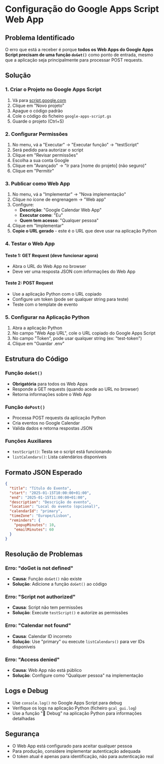 # Configuração do Google Apps Script Web App

## Problema Identificado

O erro que está a receber é porque **todos os Web Apps do Google Apps Script precisam de uma função `doGet()`** como ponto de entrada, mesmo que a aplicação seja principalmente para processar POST requests.

## Solução

### 1. Criar o Projeto no Google Apps Script

1. Vá para [script.google.com](https://script.google.com)
2. Clique em "Novo projeto"
3. Apague o código padrão
4. Cole o código do ficheiro `google-apps-script.gs`
5. Guarde o projeto (Ctrl+S)

### 2. Configurar Permissões

1. No menu, vá a "Executar" → "Executar função" → "testScript"
2. Será pedido para autorizar o script
3. Clique em "Revisar permissões"
4. Escolha a sua conta Google
5. Clique em "Avançado" → "Ir para [nome do projeto] (não seguro)"
6. Clique em "Permitir"

### 3. Publicar como Web App

1. No menu, vá a "Implementar" → "Nova implementação"
2. Clique no ícone de engrenagem → "Web app"
3. Configure:
   - **Descrição**: "Google Calendar Web App"
   - **Executar como**: "Eu"
   - **Quem tem acesso**: "Qualquer pessoa"
4. Clique em "Implementar"
5. **Copie o URL gerado** - este é o URL que deve usar na aplicação Python

### 4. Testar o Web App

#### Teste 1: GET Request (deve funcionar agora)
- Abra o URL do Web App no browser
- Deve ver uma resposta JSON com informações do Web App

#### Teste 2: POST Request
- Use a aplicação Python com o URL copiado
- Configure um token (pode ser qualquer string para teste)
- Teste com o template de evento

### 5. Configurar na Aplicação Python

1. Abra a aplicação Python
2. No campo "Web App URL", cole o URL copiado do Google Apps Script
3. No campo "Token", pode usar qualquer string (ex: "test-token")
4. Clique em "Guardar .env"

## Estrutura do Código

### Função `doGet()`
- **Obrigatória** para todos os Web Apps
- Responde a GET requests (quando acede ao URL no browser)
- Retorna informações sobre o Web App

### Função `doPost()`
- Processa POST requests da aplicação Python
- Cria eventos no Google Calendar
- Valida dados e retorna respostas JSON

### Funções Auxiliares
- `testScript()`: Testa se o script está funcionando
- `listCalendars()`: Lista calendários disponíveis

## Formato JSON Esperado

```json
{
  "title": "Título do Evento",
  "start": "2025-01-15T10:00:00+01:00",
  "end": "2025-01-15T11:00:00+01:00",
  "description": "Descrição do evento",
  "location": "Local do evento (opcional)",
  "calendarId": "primary",
  "timeZone": "Europe/Lisbon",
  "reminders": {
    "popupMinutes": 10,
    "emailMinutes": 60
  }
}
```

## Resolução de Problemas

### Erro: "doGet is not defined"
- **Causa**: Função `doGet()` não existe
- **Solução**: Adicione a função `doGet()` ao código

### Erro: "Script not authorized"
- **Causa**: Script não tem permissões
- **Solução**: Execute `testScript()` e autorize as permissões

### Erro: "Calendar not found"
- **Causa**: Calendar ID incorreto
- **Solução**: Use "primary" ou execute `listCalendars()` para ver IDs disponíveis

### Erro: "Access denied"
- **Causa**: Web App não está público
- **Solução**: Configure como "Qualquer pessoa" na implementação

## Logs e Debug

- Use `console.log()` no Google Apps Script para debug
- Verifique os logs na aplicação Python (ficheiro `gcal_gui.log`)
- Use a função "🔧 Debug" na aplicação Python para informações detalhadas

## Segurança

- O Web App está configurado para aceitar qualquer pessoa
- Para produção, considere implementar autenticação adequada
- O token atual é apenas para identificação, não para autenticação real
